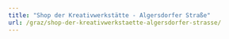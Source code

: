 ```yaml
---
title: "Shop der Kreativwerkstätte - Algersdorfer Straße"
url: /graz/shop-der-kreativwerkstaette-algersdorfer-strasse/
---
```

